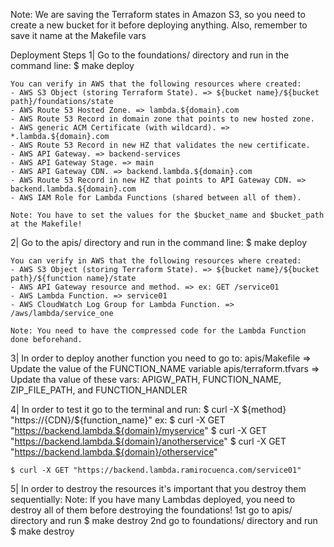 Note: We are saving the Terraform states in Amazon S3, so you need to create a new bucket for it before deploying anything. Also, remember to save it name at the Makefile vars

Deployment Steps
1| Go to the foundations/ directory and run in the command line:
    $ make deploy
    
    You can verify in AWS that the following resources where created:
    - AWS S3 Object (storing Terraform State). => ${bucket name}/${bucket path}/foundations/state
    - AWS Route 53 Hosted Zone. => lambda.${domain}.com
    - AWS Route 53 Record in domain zone that points to new hosted zone.
    - AWS generic ACM Certificate (with wildcard). => *.lambda.${domain}.com
    - AWS Route 53 Record in new HZ that validates the new certificate.
    - AWS API Gateway. => backend-services
    - AWS API Gateway Stage. => main
    - AWS API Gateway CDN. => backend.lambda.${domain}.com
    - AWS Route 53 Record in new HZ that points to API Gateway CDN. => backend.lambda.${domain}.com
    - AWS IAM Role for Lambda Functions (shared between all of them).

    Note: You have to set the values for the $bucket_name and $bucket_path at the Makefile!
    
2| Go to the apis/ directory and run in the command line:
    $ make deploy
    
    You can verify in AWS that the following resources where created:
    - AWS S3 Object (storing Terraform State). => ${bucket name}/${bucket path}/${function name}/state
    - AWS API Gateway resource and method. => ex: GET /service01
    - AWS Lambda Function. => service01
    - AWS CloudWatch Log Group for Lambda Function. => /aws/lambda/service_one

    Note: You need to have the compressed code for the Lambda Function done beforehand.

3| In order to deploy another function you need to go to:
    apis/Makefile         => Update the value of the FUNCTION_NAME variable
    apis/terraform.tfvars => Update tha value of these vars: APIGW_PATH, FUNCTION_NAME, ZIP_FILE_PATH, and FUNCTION_HANDLER

4| In order to test it go to the terminal and run:
    $ curl -X ${method} "https://{CDN}/${function_name}"
    ex: 
    $ curl -X GET "https://backend.lambda.${domain}/myservice"
    $ curl -X GET "https://backend.lambda.${domain}/anotherservice"
    $ curl -X GET "https://backend.lambda.${domain}/otherservice"

    $ curl -X GET "https://backend.lambda.ramirocuenca.com/service01"

5| In order to destroy the resources it's important that you destroy them sequentially:
    Note: If you have many Lambdas deployed, you need to destroy all of them before destroying the foundations!
    1st go to apis/ directory and run $ make destroy
    2nd go to foundations/ directory and run $ make destroy